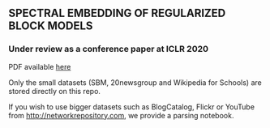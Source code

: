 ## SPECTRAL EMBEDDING OF REGULARIZED BLOCK MODELS
### Under review as a conference paper at ICLR 2020
PDF available [here](https://openreview.net/forum?id=H1l_0JBYwS)


Only the small datasets (SBM, 20newsgroup and Wikipedia for Schools) are stored directly on this repo.

If you wish to use bigger datasets such as BlogCatalog, Flickr or YouTube from http://networkrepository.com, we provide a parsing notebook.
